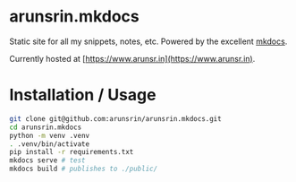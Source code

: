 # arunsrin.mkdocs

Static site for all my snippets, notes, etc. Powered by the excellent [mkdocs](http://www.mkdocs.org/).

Currently hosted at [https://www.arunsr.in](https://www.arunsr.in).

# Installation / Usage

``` sh
git clone git@github.com:arunsrin/arunsrin.mkdocs.git
cd arunsrin.mkdocs
python -m venv .venv
. .venv/bin/activate
pip install -r requirements.txt
mkdocs serve # test
mkdocs build # publishes to ./public/
```
